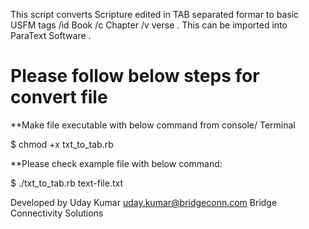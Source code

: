 This script converts Scripture edited in TAB separated formar to basic USFM tags   /id  Book /c Chapter /v verse  . This can be imported into ParaText Software .

# Please follow below steps for convert file

**Make file executable with below command from console/ Terminal

$ chmod +x txt_to_tab.rb

**Please check example file with below command:

$ ./txt_to_tab.rb text-file.txt


Developed by Uday Kumar  uday.kumar@bridgeconn.com   Bridge Connectivity Solutions
